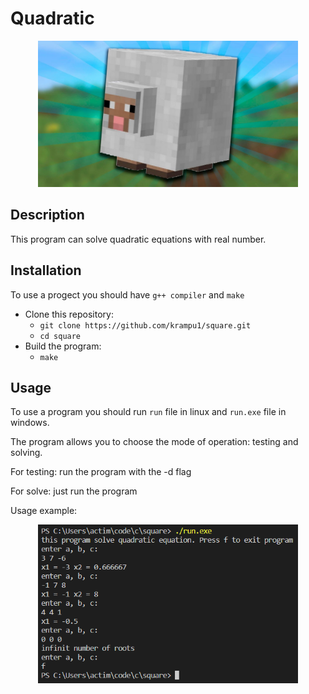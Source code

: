 # Quadratic

<p align="center">
     <img src="example//square.jpg" alt="Logo" width="416"/>
</p>

## Description
This program can solve quadratic equations with real number.

## Installation
To use a progect you should have `g++ compiler` and `make`
* Clone this repository:
    * `git clone https://github.com/krampu1/square.git`
    * `cd square`
 * Build the program:
    * `make`

## Usage
To use a program you should run `run` file in linux and `run.exe` file in windows.

The program allows you to choose the mode of operation: testing and solving.

For testing: run the program with the -d flag

For solve: just run the program

Usage example:
<p align="center">
    <img src="example//solve.bmp" alt="Preview" width="416"/>
</p>